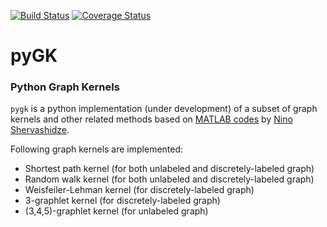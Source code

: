 [![Build Status](https://travis-ci.org/sanghack81/pyGK.svg?branch=master)](https://travis-ci.org/sanghack81/pyGK)
[![Coverage Status](https://coveralls.io/repos/github/sanghack81/pyGK/badge.svg?branch=master)](https://coveralls.io/github/sanghack81/pyGK?branch=master)

# pyGK
### Python Graph Kernels

`pygk` is a python implementation (under development) of a subset of graph kernels and other related methods based on [MATLAB codes](http://www.di.ens.fr/~shervashidze/code/Graphkernels/graphkernels.zip) by [Nino Shervashidze](http://www.di.ens.fr/~shervashidze).

Following graph kernels are implemented:

- Shortest path kernel (for both unlabeled and discretely-labeled graph)
- Random walk kernel (for both unlabeled and discretely-labeled graph)
- Weisfeiler-Lehman kernel (for discretely-labeled graph)
- 3-graphlet kernel (for discretely-labeled graph)
- (3,4,5)-graphlet kernel (for unlabeled graph)

